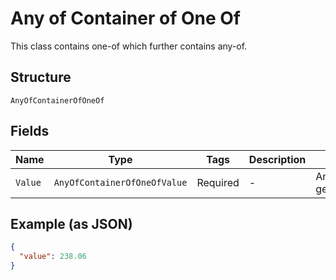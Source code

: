
# Any of Container of One Of

This class contains one-of which further contains any-of.

## Structure

`AnyOfContainerOfOneOf`

## Fields

| Name | Type | Tags | Description | Getter | Setter |
|  --- | --- | --- | --- | --- | --- |
| `Value` | `AnyOfContainerOfOneOfValue` | Required | - | AnyOfContainerOfOneOfValue getValue() | setValue(AnyOfContainerOfOneOfValue value) |

## Example (as JSON)

```json
{
  "value": 238.06
}
```

